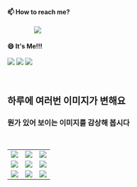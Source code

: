 #### 📫 How to reach me?
<a href="mailto:thquddnr123@gmail.com">
    <img 
        src="https://img.shields.io/badge/Gmail-d14836?style=flat-square&logo=Gmail&logoColor=white&link=mailto:thquddnr123@gmail.com"
        style="height : auto; margin-left : 60px; margin-right : 60px;"/>
</a>

#### 😄 It's Me!!!

<a href="https://cybecho.notion.site/SBU-s-Archives-854ccd3338c2456a867956f26143998a" target="_blank"><img src="https://img.shields.io/badge/Portfolio-303030?style=for-the-badge&logo=Notion&logoColor=white"/></a>
<a href="https://www.instagram.com/junk_warrior_vintage/" target="_blank"><img src="https://img.shields.io/badge/@junk_warrir_vintage-E4405F?style=for-the-badge&logo=Instagram&logoColor=white"/></a>
<a href="https://www.behance.net/thquddnr125654" target="_blank"><img src="https://img.shields.io/badge/Behance-1769FF?style=for-the-badge&logo=Behance&logoColor=white"/></a>

</br>

## 하루에 여러번 이미지가 변해요
### 뭔가 있어 보이는 이미지를 감상해 봅시다

<!--
마크업 바로보기 사이트
https://dillinger.io/ 
-->
 <br/> <table>
<tr>
<td><img src='https://www.random-art.org/img/large/416170.jpg'></td>
<td><img src='https://www.random-art.org/img/large/416124.jpg'></td>
<td><img src='https://www.random-art.org/img/large/417431.jpg'></td>
</tr>
<tr>
<td><img src='https://www.random-art.org/img/large/415761.jpg'></td>
<td><img src='https://www.random-art.org/img/large/416879.jpg'></td>
<td><img src='https://www.random-art.org/img/large/416784.jpg'></td>
</tr>
<tr>
<td><img src='https://www.random-art.org/img/large/416312.jpg'></td>
<td><img src='https://www.random-art.org/img/large/416635.jpg'></td>
<td><img src='https://www.random-art.org/img/large/415589.jpg'></td>
</tr>
</table>
